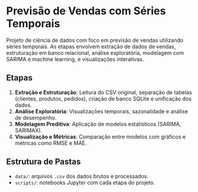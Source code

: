 
#  Previsão de Vendas com Séries Temporais

Projeto de ciência de dados com foco em previsão de vendas utilizando séries temporais. As etapas envolvem extração de dados de vendas, estruturação em banco relacional, análise exploratória, modelagem com SARIMA e machine learning, e visualizações interativas.

## Etapas

1. **Extração e Estruturação**: Leitura do CSV original, separação de tabelas (clientes, produtos, pedidos), criação de banco SQLite e unificação dos dados.
2. **Análise Exploratória**: Visualizações temporais, sazonalidade e análise de desempenho.
3. **Modelagem Preditiva**: Aplicação de modelos estatísticos (SARIMA, SARIMAX).
4. **Visualização e Métricas**: Comparação entre modelos com gráficos e métricas como RMSE e MAE.

##  Estrutura de Pastas

- `data/`: arquivos `.csv` dos dados brutos e processados.
- `scripts/`: notebooks Jupyter com cada etapa do projeto.
